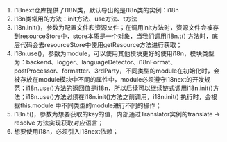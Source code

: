 1. i18next仓库提供了I18N类，默认导出的是I18n类的实例：i18n
2. i18n类常用的方法：init方法、use方法、t方法
3. i18n.init()，参数为配置文件和资源文件；在调用init方法时，资源文件会被存到resourceStore中，store本质是一个对象，当我们调用i18n.t() 方法时，底层代码会去resourceStore中使用getResource方法进行获取；
4. i18n.use()，参数为module，可以使用其他模块更好的使用i18n，模块类型为：backend、logger、languageDetector、i18nFormat、postProcessor、formatter、3rdParty，不同类型的module在初始化时，会被存放在module模块中不同的属性中，module必须遵守i18next的开发规范；i18n.use()方法的返回值是i18n，所以后续可以继续链式调用i18n.init()方法；i18n.use()方法必须在i18n.init()方法之前调用，i18n.init() 执行时，会根据this.module 中不同类型的module进行不同的操作；
5. i18n.t()，参数为想要获取的key的值，内部通过Translator实例的translate -> resolve 方法实现获取对应语言；
6. 想要使用i18n，必须引入i18next依赖；
